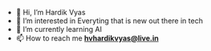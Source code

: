 - 👋 Hi, I’m Hardik Vyas
- 👀 I’m interested in Everyting that is new out there in tech
- 🌱 I’m currently learning AI
- 📫 How to reach me **hvhardikvyas@live.in**

<!---
hardikvyasji/hardikvyasji is a ✨ special ✨ repository because its `README.md` (this file) appears on your GitHub profile.
You can click the Preview link to take a look at your changes.
--->
